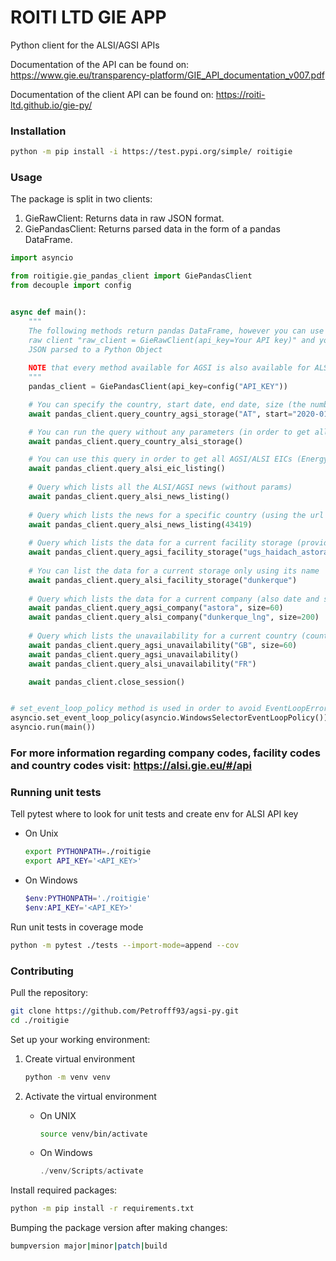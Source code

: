 # ROITI LTD GIE APP 

Python client for the ALSI/AGSI APIs

Documentation of the API can be found on: <https://www.gie.eu/transparency-platform/GIE_API_documentation_v007.pdf>

Documentation of the client API can be found on: <https://roiti-ltd.github.io/gie-py/>

### Installation

```sh
python -m pip install -i https://test.pypi.org/simple/ roitigie
```

### Usage

The package is split in two clients:

1. GieRawClient: Returns data in raw JSON format.
2. GiePandasClient: Returns parsed data in the form of a pandas DataFrame.

```python
import asyncio

from roitigie.gie_pandas_client import GiePandasClient
from decouple import config


async def main():
    """
    The following methods return pandas DataFrame, however you can use the
    raw client "raw_client = GieRawClient(api_key=Your API key)" and you will get the results as
    JSON parsed to a Python Object
    
    NOTE that every method available for AGSI is also available for ALSI
    """
    pandas_client = GiePandasClient(api_key=config("API_KEY"))

    # You can specify the country, start date, end date, size (the number of results) in order to get country storage
    await pandas_client.query_country_agsi_storage("AT", start="2020-01-01", end="2022-07-10", size=60)

    # You can run the query without any parameters (in order to get all countries result)
    await pandas_client.query_country_alsi_storage()

    # You can use this query in order to get all AGSI/ALSI EICs (Energy Identification Code)
    await pandas_client.query_alsi_eic_listing()
    
    # Query which lists all the ALSI/AGSI news (without params)
    await pandas_client.query_alsi_news_listing()
    
    # Query which lists the news for a specific country (using the url code)
    await pandas_client.query_alsi_news_listing(43419)
    
    # Query which lists the data for a current facility storage (provide the storage name and params)
    await pandas_client.query_agsi_facility_storage("ugs_haidach_astora", start="2022-10-10")
    
    # You can list the data for a current storage only using its name
    await pandas_client.query_alsi_facility_storage("dunkerque")
    
    # Query which lists the data for a current company (also date and size are by choice)
    await pandas_client.query_agsi_company("astora", size=60)
    await pandas_client.query_alsi_company("dunkerque_lng", size=200)
    
    # Query which lists the unavailability for a current country (country name, date, size are optional)
    await pandas_client.query_agsi_unavailability("GB", size=60)
    await pandas_client.query_agsi_unavailability()
    await pandas_client.query_alsi_unavailability("FR")

    await pandas_client.close_session()


# set_event_loop_policy method is used in order to avoid EventLoopError for Windows
asyncio.set_event_loop_policy(asyncio.WindowsSelectorEventLoopPolicy())
asyncio.run(main())
```

### For more information regarding company codes, facility codes and country codes visit: <https://alsi.gie.eu/#/api>

### Running unit tests

Tell pytest where to look for unit tests and create env for ALSI API key

- On Unix

  ```sh
  export PYTHONPATH=./roitigie
  export API_KEY='<API_KEY>'
  ```

- On Windows

  ```powershell
  $env:PYTHONPATH='./roitigie'
  $env:API_KEY='<API_KEY>'
  ```

Run unit tests in coverage mode

```sh
python -m pytest ./tests --import-mode=append --cov
```

### Contributing

Pull the repository:

```sh
git clone https://github.com/Petrofff93/agsi-py.git
cd ./roitigie
```

Set up your working environment:

1. Create virtual environment

   ```sh
   python -m venv venv
   ```

2. Activate the virtual environment

   - On UNIX

     ```sh
     source venv/bin/activate
     ```

   - On Windows

     ```powershell
     ./venv/Scripts/activate
     ```

Install required packages:

```sh
python -m pip install -r requirements.txt
```

Bumping the package version after making changes:

```sh
bumpversion major|minor|patch|build
```
